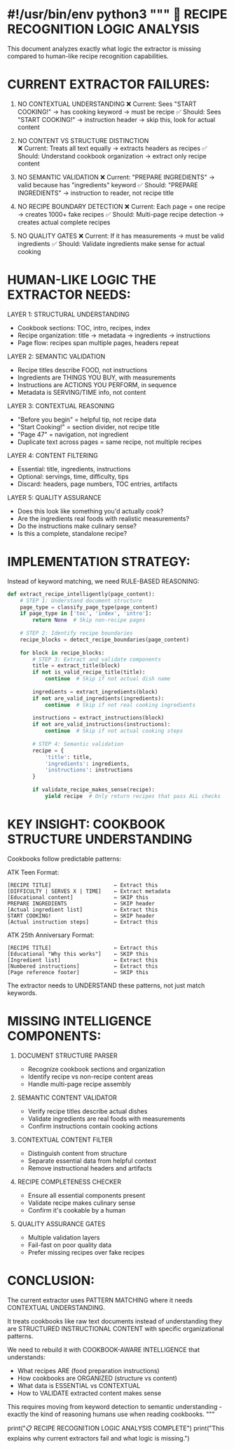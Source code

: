 #!/usr/bin/env python3
"""
🧠 RECIPE RECOGNITION LOGIC ANALYSIS
====================================

This document analyzes exactly what logic the extractor is missing
compared to human-like recipe recognition capabilities.

CURRENT EXTRACTOR FAILURES:
===========================

1. NO CONTEXTUAL UNDERSTANDING
   ❌ Current: Sees "START COOKING!" → has cooking keyword → must be recipe
   ✅ Should: Sees "START COOKING!" → instruction header → skip this, look for actual content

2. NO CONTENT VS STRUCTURE DISTINCTION  
   ❌ Current: Treats all text equally → extracts headers as recipes
   ✅ Should: Understand cookbook organization → extract only recipe content

3. NO SEMANTIC VALIDATION
   ❌ Current: "PREPARE INGREDIENTS" → valid because has "ingredients" keyword
   ✅ Should: "PREPARE INGREDIENTS" → instruction to reader, not recipe title

4. NO RECIPE BOUNDARY DETECTION
   ❌ Current: Each page = one recipe → creates 1000+ fake recipes
   ✅ Should: Multi-page recipe detection → creates actual complete recipes

5. NO QUALITY GATES
   ❌ Current: If it has measurements → must be valid ingredients
   ✅ Should: Validate ingredients make sense for actual cooking

HUMAN-LIKE LOGIC THE EXTRACTOR NEEDS:
=====================================

LAYER 1: STRUCTURAL UNDERSTANDING
- Cookbook sections: TOC, intro, recipes, index
- Recipe organization: title → metadata → ingredients → instructions
- Page flow: recipes span multiple pages, headers repeat

LAYER 2: SEMANTIC VALIDATION  
- Recipe titles describe FOOD, not instructions
- Ingredients are THINGS YOU BUY, with measurements
- Instructions are ACTIONS YOU PERFORM, in sequence
- Metadata is SERVING/TIME info, not content

LAYER 3: CONTEXTUAL REASONING
- "Before you begin" = helpful tip, not recipe data
- "Start Cooking!" = section divider, not recipe title  
- "Page 47" = navigation, not ingredient
- Duplicate text across pages = same recipe, not multiple recipes

LAYER 4: CONTENT FILTERING
- Essential: title, ingredients, instructions
- Optional: servings, time, difficulty, tips
- Discard: headers, page numbers, TOC entries, artifacts

LAYER 5: QUALITY ASSURANCE
- Does this look like something you'd actually cook?
- Are the ingredients real foods with realistic measurements?
- Do the instructions make culinary sense?
- Is this a complete, standalone recipe?

IMPLEMENTATION STRATEGY:
=======================

Instead of keyword matching, we need RULE-BASED REASONING:

```python
def extract_recipe_intelligently(page_content):
    # STEP 1: Understand document structure
    page_type = classify_page_type(page_content)
    if page_type in ['toc', 'index', 'intro']:
        return None  # Skip non-recipe pages
    
    # STEP 2: Identify recipe boundaries  
    recipe_blocks = detect_recipe_boundaries(page_content)
    
    for block in recipe_blocks:
        # STEP 3: Extract and validate components
        title = extract_title(block)
        if not is_valid_recipe_title(title):
            continue  # Skip if not actual dish name
        
        ingredients = extract_ingredients(block)
        if not are_valid_ingredients(ingredients):
            continue  # Skip if not real cooking ingredients
        
        instructions = extract_instructions(block)  
        if not are_valid_instructions(instructions):
            continue  # Skip if not actual cooking steps
        
        # STEP 4: Semantic validation
        recipe = {
            'title': title,
            'ingredients': ingredients, 
            'instructions': instructions
        }
        
        if validate_recipe_makes_sense(recipe):
            yield recipe  # Only return recipes that pass ALL checks
```

KEY INSIGHT: COOKBOOK STRUCTURE UNDERSTANDING
============================================

Cookbooks follow predictable patterns:

ATK Teen Format:
```
[RECIPE TITLE]                    ← Extract this
[DIFFICULTY | SERVES X | TIME]    ← Extract metadata  
[Educational content]             ← SKIP this
PREPARE INGREDIENTS               ← SKIP header
[Actual ingredient list]          ← Extract this
START COOKING!                    ← SKIP header  
[Actual instruction steps]        ← Extract this
```

ATK 25th Anniversary Format:
```
[RECIPE TITLE]                    ← Extract this
[Educational "Why this works"]    ← SKIP this
[Ingredient list]                 ← Extract this
[Numbered instructions]           ← Extract this
[Page reference footer]           ← SKIP this
```

The extractor needs to UNDERSTAND these patterns, not just match keywords.

MISSING INTELLIGENCE COMPONENTS:
===============================

1. DOCUMENT STRUCTURE PARSER
   - Recognize cookbook sections and organization
   - Identify recipe vs non-recipe content areas
   - Handle multi-page recipe assembly

2. SEMANTIC CONTENT VALIDATOR
   - Verify recipe titles describe actual dishes
   - Validate ingredients are real foods with measurements
   - Confirm instructions contain cooking actions

3. CONTEXTUAL CONTENT FILTER  
   - Distinguish content from structure
   - Separate essential data from helpful context
   - Remove instructional headers and artifacts

4. RECIPE COMPLETENESS CHECKER
   - Ensure all essential components present
   - Validate recipe makes culinary sense
   - Confirm it's cookable by a human

5. QUALITY ASSURANCE GATES
   - Multiple validation layers
   - Fail-fast on poor quality data
   - Prefer missing recipes over fake recipes

CONCLUSION:
==========

The current extractor uses PATTERN MATCHING where it needs CONTEXTUAL UNDERSTANDING.

It treats cookbooks like raw text documents instead of understanding they are
STRUCTURED INSTRUCTIONAL CONTENT with specific organizational patterns.

We need to rebuild it with COOKBOOK-AWARE INTELLIGENCE that understands:
- What recipes ARE (food preparation instructions)  
- How cookbooks are ORGANIZED (structure vs content)
- What data is ESSENTIAL vs CONTEXTUAL
- How to VALIDATE extracted content makes sense

This requires moving from keyword detection to semantic understanding - 
exactly the kind of reasoning humans use when reading cookbooks.
"""

print("📋 RECIPE RECOGNITION LOGIC ANALYSIS COMPLETE")
print("This explains why current extractors fail and what logic is missing.")
